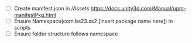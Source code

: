 - [ ] Create manifest.json in /Assets
    https://docs.unity3d.com/Manual/upm-manifestPkg.html
- [ ] Ensure Namespace(com.bs23.ss2.[insert package name here]) in scripts
- [ ] Ensure folder structure follows namespace
